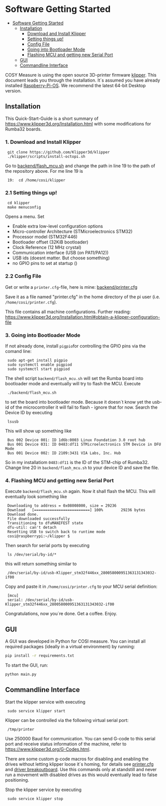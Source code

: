# Software Getting Started

<!-- TOC -->

- [Software Getting Started](#software-getting-started)
    - [Installation](#installation)
        - [Download and Install Klipper](#download-and-install-klipper)
        - [Setting things up!](#setting-things-up)
        - [Config File](#config-file)
        - [Going into Bootloader Mode](#going-into-bootloader-mode)
        - [Flashing MCU and getting new Serial Port](#flashing-mcu-and-getting-new-serial-port)
    - [GUI](#gui)
    - [Commandline Interface](#commandline-interface)

<!-- /TOC -->


COSY Measure is using the open source 3D-printer firmware [klipper](https://www.klipper3d.org/). This document leads you through the installation. It´s assumed you have already installed [Raspberry-Pi-OS](https://www.raspberrypi.com/software/). We recommend the latest 64-bit Desktop version.

## Installation 

This Quick-Start-Guide is a short summary of https://www.klipper3d.org/Installation.html with some modifications for Rumba32 boards.

### 1. Download and Install Klipper

     git clone https://github.com/Klipper3d/klipper
     ./klipper/scripts/install-octopi.sh

Go to [backend/flash_mcu.sh](backend/flash_mcu.sh) and change the path in line 19 to the path of the repository above. For me line 19 is 

     19:  cd /home/cosi/klipper

### 2.1 Setting things up!

     cd klipper
     make menuconfig 

Opens a menu. Set
- Enable extra low-level configuration options
- Micro-controller Architecture (STMicroelectronics STM32)
- Processor model (STM32F446)
- Bootloader offset (32KiB bootloader)
- Clock Reference (12 MHz crystal)
- Communication interface (USB (on PA11/PA12))
- USB ids (doesnt matter. But choose something)
- no GPIO pins to set at startup ()

### 2.2 Config File

Get or write a ```printer.cfg```-file, here is mine: [backend/printer.cfg](backend/printer.cfg)

Save it as a file named "printer.cfg" in the home directory of the pi user (i.e. ```/home/cosi/printer.cfg```).

This file contains all machine configurations. Further reading: https://www.klipper3d.org/Installation.html#obtain-a-klipper-configuration-file

### 3. Going into Bootloader Mode

If not already done, install ```pigpio```for controlling the GPIO pins via the comand line: 

     sudo apt-get install pigpio
     sudo systemctl enable pigpiod
     sudo systemctl start pigpiod

The shell script ```backend/flash_mcu.sh``` will set the Rumba board into bootloader mode and eventually will try to flash the MCU. Execute 

     ./backend/flash_mcu.sh

to set the board into bootloader mode. Because it doesn´t know yet the usb-id of the microcontroller it will fail to flash - ignore that for now. Search the Device ID by executing 

     lsusb

This will show up something like

     Bus 002 Device 001: ID 1d6b:0003 Linux Foundation 3.0 root hub
     Bus 001 Device 031: ID 0483:df11 STMicroelectronics STM Device in DFU Mode
     Bus 001 Device 002: ID 2109:3431 VIA Labs, Inc. Hub

So in my installatiom ```0483:df11``` is the ID of the STM-chip of Rumba32. Change line 20 in ```backend/flash_mcu.sh``` to your device ID and save the file.

### 4. Flashing MCU and getting new Serial Port

Execute ```backend/flash_mcu.sh``` again. Now it shall flash the MCU. This will eventually look something like


     Downloading to address = 0x08008000, size = 29236
     Download	[=========================] 100%        29236 bytes
     Download done.
     File downloaded successfully
     Transitioning to dfuMANIFEST state
     dfu-util: can't detach
     Resetting USB to switch back to runtime mode
     cosi@raspberrypi:~/klipper $ 

Then search for serial ports by executing 

     ls /dev/serial/by-id/*

this will return something similar to 

     /dev/serial/by-id/usb-Klipper_stm32f446xx_280058000951363131343032-if00

Copy and paste it in ```/home/cosi/printer.cfg``` to your MCU serial definition:

     [mcu]
     serial: /dev/serial/by-id/usb-Klipper_stm32f446xx_280058000951363131343032-if00

Congratulations, now you´re done. Get a coffee. Enjoy.

## GUI

A GUI was developed in Python for COSI measure. You can install all required packages (ideally in a virtual environment) by running:

```bash
pip install -r requirements.txt
```

To start the GUI, run:

```bash
python main.py
```



## Commandline Interface

Start the klipper service with executing

     sudo service klipper start

Klipper can be controlled via the following virtual serial port:

     /tmp/printer

Use 250000 Baud for communication. You can send G-code to this serial port and receive status information of the machine, refer to https://www.klipper3d.org/G-Codes.html. 

There are some custom g-code macros for disabling and enabling the drives without letting klipper loose it´s homing, for details see [printer.cfg](backend/printer.cfg) and [driver breakoutboard](../electronic-cabinet/Rumba32/Driver_BreakoutBoard/README.md). Use this commands only at standstill and never run a movement with disabled drives as this would eventually lead to false positioning.

Stop the klipper service by executing

     sudo service klipper stop